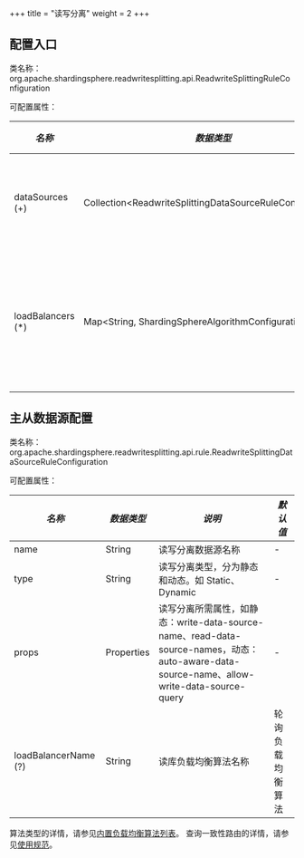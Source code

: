 +++
title = "读写分离"
weight = 2
+++

## 配置入口

类名称：org.apache.shardingsphere.readwritesplitting.api.ReadwriteSplittingRuleConfiguration

可配置属性：

| *名称*             | *数据类型*                                                   | *说明*            |
| ----------------- | ----------------------------------------------------------- | ----------------- |
| dataSources (+)   | Collection\<ReadwriteSplittingDataSourceRuleConfiguration\> | 读写数据源配置      |
| loadBalancers (*) | Map\<String, ShardingSphereAlgorithmConfiguration\>         | 从库负载均衡算法配置 |

## 主从数据源配置

类名称：org.apache.shardingsphere.readwritesplitting.api.rule.ReadwriteSplittingDataSourceRuleConfiguration

可配置属性：

| *名称*                     | *数据类型*             | *说明*                                                                                                                                 | *默认值*       |
| -------------------------- | -------------------- | --------------------------------------------------------------------------------------------------------------------------------------| ---------------|
| name                       | String               | 读写分离数据源名称                                                                                                                       | -             |
| type                       | String               | 读写分离类型，分为静态和动态。如 Static、Dynamic                                                                                           | -             |
| props                      | Properties           | 读写分离所需属性，如静态：write-data-source-name、read-data-source-names，动态：auto-aware-data-source-name、allow-write-data-source-query  | -             |
| loadBalancerName (?)       | String               | 读库负载均衡算法名称                                                                                                                     | 轮询负载均衡算法 |

算法类型的详情，请参见[内置负载均衡算法列表](/cn/user-manual/shardingsphere-jdbc/builtin-algorithm/load-balance)。
查询一致性路由的详情，请参见[使用规范](/cn/features/readwrite-splitting/use-norms)。

